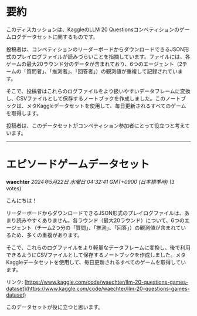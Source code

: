 # 要約 
このディスカッションは、KaggleのLLM 20 Questionsコンペティションのゲームログデータセットに関するものです。

投稿者は、コンペティションのリーダーボードからダウンロードできるJSON形式のプレイログファイルが読みづらいことを指摘しています。ファイルには、各ゲームの最大20ラウンド分のデータが含まれており、6つのエージェント（2チームの「質問者」、「推測者」、「回答者」）の観測値が重複して記録されています。

そこで、投稿者はこれらのログファイルをより扱いやすいデータフレームに変換し、CSVファイルとして保存するノートブックを作成しました。このノートブックは、メタKaggleデータセットを使用して、毎日更新されるすべてのゲームを取得します。

投稿者は、このデータセットがコンペティション参加者にとって役立つと考えています。


---
# エピソードゲームデータセット

**waechter** *2024年5月22日 水曜日 04:32:41 GMT+0900 (日本標準時)* (3 votes)

こんにちは！

リーダーボードからダウンロードできるJSON形式のプレイログファイルは、あまり読みやすくありません。各ラウンド（最大20ラウンド）について、6つのエージェント（チーム2つ分の「質問」、「推測」、「回答」）の観測値が含まれているため、多くの重複があります。

そこで、これらのログファイルをより軽量なデータフレームに変換し、後で利用できるようにCSVファイルとして保存するノートブックを作成しました。メタKaggleデータセットを使用して、毎日更新されるすべてのゲームを取得しています。

リンク: [https://www.kaggle.com/code/waechter/llm-20-questions-games-dataset](https://www.kaggle.com/code/waechter/llm-20-questions-games-dataset)

このデータセットが役に立つと思います。

